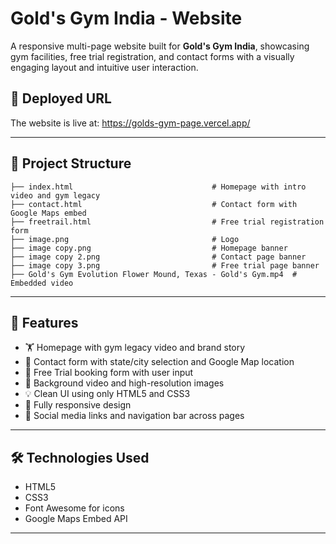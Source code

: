 # Gold's Gym India - Website

A responsive multi-page website built for **Gold's Gym India**, showcasing gym facilities, free trial registration, and contact forms with a visually engaging layout and intuitive user interaction.

## 🚀 Deployed URL
The website is live at: https://golds-gym-page.vercel.app/

---

## 📁 Project Structure
```
├── index.html                               # Homepage with intro video and gym legacy
├── contact.html                             # Contact form with Google Maps embed
├── freetrail.html                           # Free trial registration form
├── image.png                                # Logo
├── image copy.png                           # Homepage banner
├── image copy 2.png                         # Contact page banner
├── image copy 3.png                         # Free trial page banner
├── Gold's Gym Evolution Flower Mound, Texas - Gold's Gym.mp4  # Embedded video
```
---

## 🌟 Features

- 🏋️ Homepage with gym legacy video and brand story
- 📍 Contact form with state/city selection and Google Map location
- 📝 Free Trial booking form with user input
- 🎥 Background video and high-resolution images
- 💡 Clean UI using only HTML5 and CSS3
- 📱 Fully responsive design
- 🔗 Social media links and navigation bar across pages

---

## 🛠️ Technologies Used

- HTML5
- CSS3
- Font Awesome for icons
- Google Maps Embed API

---
